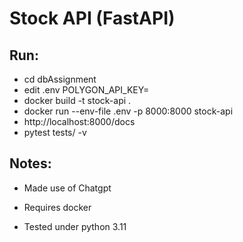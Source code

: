 # Stock API (FastAPI)

## Run:
- cd dbAssignment
- edit .env POLYGON_API_KEY= 
- docker build -t stock-api .
- docker run --env-file .env -p 8000:8000 stock-api
- http://localhost:8000/docs
- pytest tests/ -v

## Notes:
- Made use of Chatgpt 
- Requires docker

- Tested under python 3.11
